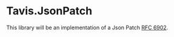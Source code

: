 # Tavis.JsonPatch

This library will be an implementation of a Json Patch [RFC 6902](http://tools.ietf.org/html/rfc6902).  

